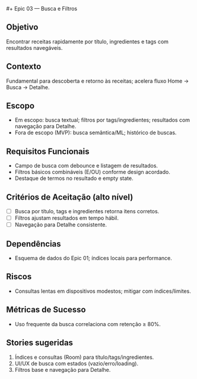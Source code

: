 #+ Epic 03 — Busca e Filtros

## Objetivo
Encontrar receitas rapidamente por título, ingredientes e tags com resultados navegáveis.

## Contexto
Fundamental para descoberta e retorno às receitas; acelera fluxo Home → Busca → Detalhe.

## Escopo
- Em escopo: busca textual; filtros por tags/ingredientes; resultados com navegação para Detalhe.
- Fora de escopo (MVP): busca semântica/ML; histórico de buscas.

## Requisitos Funcionais
- Campo de busca com debounce e listagem de resultados.
- Filtros básicos combináveis (E/OU) conforme design acordado.
- Destaque de termos no resultado e empty state.

## Critérios de Aceitação (alto nível)
- [ ] Busca por título, tags e ingredientes retorna itens corretos.
- [ ] Filtros ajustam resultados em tempo hábil.
- [ ] Navegação para Detalhe consistente.

## Dependências
- Esquema de dados do Epic 01; índices locais para performance.

## Riscos
- Consultas lentas em dispositivos modestos; mitigar com índices/limites.

## Métricas de Sucesso
- Uso frequente da busca correlaciona com retenção ≥ 80%.

## Stories sugeridas
1. Índices e consultas (Room) para título/tags/ingredientes.
2. UI/UX de busca com estados (vazio/erro/loading).
3. Filtros base e navegação para Detalhe.

